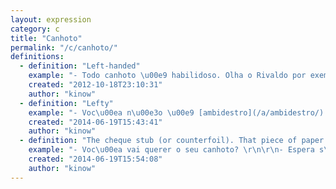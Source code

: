 ```yaml
---
layout: expression
category: c
title: "Canhoto"
permalink: "/c/canhoto/"
definitions:
  - definition: "Left-handed"
    example: "- Todo canhoto \u00e9 habilidoso. Olha o Rivaldo por exemplo..."
    created: "2012-10-18T23:10:31"
    author: "kinow"
  - definition: "Lefty"
    example: "- Voc\u00ea n\u00e3o \u00e9 [ambidestro](/a/ambidestro/)! Voc\u00ea \u00e9 canhoto!"
    created: "2014-06-19T15:43:41"
    author: "kinow"
  - definition: "The cheque stub (or counterfoil). That piece of paper left in a cheque book after a page has been taken out. Can also be the receipt or ticket used for record of transactions."
    example: "- Voc\u00ea vai querer o seu canhoto? \r\n\r\n- Espera s\u00f3 um pouco que vou escrever o valor no canhoto pra n\u00e3o esquecer quanto gastei."
    created: "2014-06-19T15:54:08"
    author: "kinow"
---
```

